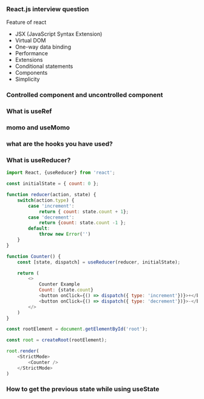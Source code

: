 ### React.js interview question

Feature of react
* JSX (JavaScript Syntax Extension)
* Virtual DOM
* One-way data binding
* Performance
* Extensions
* Conditional statements
* Components
* Simplicity

### Controlled component and uncontrolled component

### What is useRef

### momo and useMomo

### what are the hooks you have used?

### What is useReducer?
```js
import React, {useReducer} from 'react';

const initialState = { count: 0 };

function reducer(action, state) {
    switch(action.type) {
        case 'increment':
            return { count: state.count + 1};
        case 'decrement':
            return {count: state.count -1 };
        default:
            throw new Error('')
    }
}

function Counter() {
    const [state, dispatch] = useReducer(reducer, initialState);

    return (
        <>
            Counter Example
            Count: {state.count}
            <button onClick={() => dispatch({ type: 'increment'})}>+</button>
            <button onClick={() => dispatch({ type: 'decrement'})}>-</button>
        </>
    )
}

const rootElement = document.getElementById('root');

const root = createRoot(rootElement);

root.render(
    <StrictMode>
        <Counter />
    </StrictMode>
)
```
### How to get the previous state while using useState
